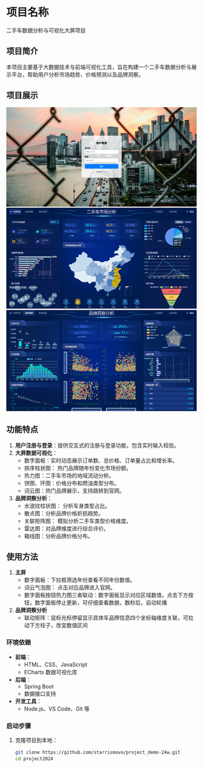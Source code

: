 # 项目名称

二手车数据分析与可视化大屏项目

## 项目简介
本项目主要基于大数据技术与前端可视化工具，旨在构建一个二手车数据分析与展示平台，帮助用户分析市场趋势、价格预测以及品牌洞察。

## 项目展示
![登录页面](image-2.png)
![主屏可视化](image.png)
![品牌洞察分析可视化](image-1.png)
## 功能特点
1. **用户注册与登录**：提供交互式的注册与登录功能，包含实时输入校验。
2. **大屏数据可视化**：
   - 数字面板：实时动态展示订单数、总价格、订单量占比和增长率。
   - 排序柱状图： 热门品牌随年份变化市场份额。
   - 热力图：二手车市场的地域流动分析。
   - 饼图、环图：价格分布和燃油类型分布。
   - 词云图：热门品牌展示，支持跳转到官网。
3. **品牌洞察分析**：
   - 水波纹柱状图： 分析车身类型占比。
   - 散点图：分析品牌价格折损趋势。
   - 关联矩阵图： 模拟分析二手车类型价格维度。
   - 雷达图：对品牌维度进行综合评价。
   - 箱线图：分析品牌价格分布。

## 使用方法

1. **主屏**
    - 数字面板：下拉框筛选年份查看不同年份数值。
    - 词云气泡图： 点击对应品牌进入官网。
    - 数字面板按钮热力图三者联动：数字面板显示对应区域数值，点击下方按钮，数字面板停止更新，可仔细查看数据，数秒后，自动轮播
2. **品牌洞察分析**
    - 联动矩阵：鼠标光标停留显示具体车品牌信息四个坐标轴维度关联，可拉动下方柱子，改变数值区间

### 环境依赖
- **前端**：
  - HTML、CSS、JavaScript
  - ECharts 数据可视化库
- **后端**：
  - Spring Boot
  - 数据接口支持
- **开发工具**：
  - Node.js、VS Code、Git 等

### 启动步骤
1. 克隆项目到本地：
   ```bash
   git clone https://github.com/starrismovo/project_demo-24w.git
   cd project2024
